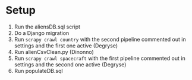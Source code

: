 # Setup
1. Run the aliensDB.sql script
2. Do a Django migration
3. Run `scrapy crawl country` with the second pipeline commented out in settings and the first one active (Degryse)
4. Run alienCsvClean.py (Dinonno)
5. Run `scrapy crawl spacecraft` with the first pipeline commented out in settings and the second one active (Degryse)
6. Run populateDB.sql
